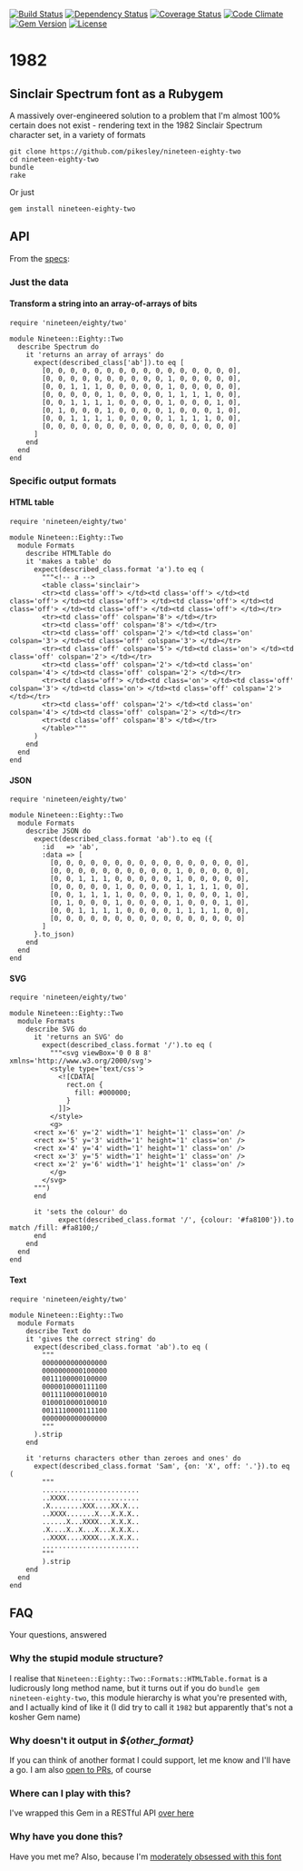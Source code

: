[![Build Status](http://img.shields.io/travis/pikesley/nineteen-eighty-two.svg?style=flat-square)](https://travis-ci.org/pikesley/nineteen-eighty-two)
[![Dependency Status](http://img.shields.io/gemnasium/pikesley/nineteen-eighty-two.svg?style=flat-square)](https://gemnasium.com/pikesley/nineteen-eighty-two)
[![Coverage Status](http://img.shields.io/coveralls/pikesley/nineteen-eighty-two.svg?style=flat-square)](https://coveralls.io/r/pikesley/nineteen-eighty-two)
[![Code Climate](http://img.shields.io/codeclimate/github/pikesley/nineteen-eighty-two.svg?style=flat-square)](https://codeclimate.com/github/pikesley/nineteen-eighty-two)
[![Gem Version](http://img.shields.io/gem/v/nineteen-eighty-two.svg?style=flat-square)](https://rubygems.org/gems/nineteen-eighty-two)
[![License](http://img.shields.io/:license-mit-blue.svg?style=flat-square)](http://pikesley.mit-license.org)

# 1982

## Sinclair Spectrum font as a Rubygem

A massively over-engineered solution to a problem that I'm almost 100% certain does not exist - rendering text in the 1982 Sinclair Spectrum character set, in a variety of formats

    git clone https://github.com/pikesley/nineteen-eighty-two
    cd nineteen-eighty-two
    bundle
    rake

Or just

    gem install nineteen-eighty-two

## API

From the [specs](https://github.com/pikesley/nineteen-eighty-two/tree/master/spec/nineteen/eighty/two):

### Just the data

#### Transform a string into an array-of-arrays of bits

    require 'nineteen/eighty/two'

    module Nineteen::Eighty::Two
      describe Spectrum do
        it 'returns an array of arrays' do
          expect(described_class['ab']).to eq [
            [0, 0, 0, 0, 0, 0, 0, 0, 0, 0, 0, 0, 0, 0, 0, 0],
            [0, 0, 0, 0, 0, 0, 0, 0, 0, 0, 1, 0, 0, 0, 0, 0],
            [0, 0, 1, 1, 1, 0, 0, 0, 0, 0, 1, 0, 0, 0, 0, 0],
            [0, 0, 0, 0, 0, 1, 0, 0, 0, 0, 1, 1, 1, 1, 0, 0],
            [0, 0, 1, 1, 1, 1, 0, 0, 0, 0, 1, 0, 0, 0, 1, 0],
            [0, 1, 0, 0, 0, 1, 0, 0, 0, 0, 1, 0, 0, 0, 1, 0],
            [0, 0, 1, 1, 1, 1, 0, 0, 0, 0, 1, 1, 1, 1, 0, 0],
            [0, 0, 0, 0, 0, 0, 0, 0, 0, 0, 0, 0, 0, 0, 0, 0]
          ]
        end
      end
    end

### Specific output formats

#### HTML table

    require 'nineteen/eighty/two'

    module Nineteen::Eighty::Two
      module Formats
        describe HTMLTable do
        it 'makes a table' do
          expect(described_class.format 'a').to eq (
            """<!-- a -->
            <table class='sinclair'>
            <tr><td class='off'> </td><td class='off'> </td><td class='off'> </td><td class='off'> </td><td class='off'> </td><td class='off'> </td><td class='off'> </td><td class='off'> </td></tr>
            <tr><td class='off' colspan='8'> </td></tr>
            <tr><td class='off' colspan='8'> </td></tr>
            <tr><td class='off' colspan='2'> </td><td class='on' colspan='3'> </td><td class='off' colspan='3'> </td></tr>
            <tr><td class='off' colspan='5'> </td><td class='on'> </td><td class='off' colspan='2'> </td></tr>
            <tr><td class='off' colspan='2'> </td><td class='on' colspan='4'> </td><td class='off' colspan='2'> </td></tr>
            <tr><td class='off'> </td><td class='on'> </td><td class='off' colspan='3'> </td><td class='on'> </td><td class='off' colspan='2'> </td></tr>
            <tr><td class='off' colspan='2'> </td><td class='on' colspan='4'> </td><td class='off' colspan='2'> </td></tr>
            <tr><td class='off' colspan='8'> </td></tr>
            </table>"""
          )
        end
      end
    end

#### JSON

    require 'nineteen/eighty/two'

    module Nineteen::Eighty::Two
      module Formats
        describe JSON do
          expect(described_class.format 'ab').to eq ({
            :id   => 'ab',
            :data => [
              [0, 0, 0, 0, 0, 0, 0, 0, 0, 0, 0, 0, 0, 0, 0, 0],
              [0, 0, 0, 0, 0, 0, 0, 0, 0, 0, 1, 0, 0, 0, 0, 0],
              [0, 0, 1, 1, 1, 0, 0, 0, 0, 0, 1, 0, 0, 0, 0, 0],
              [0, 0, 0, 0, 0, 1, 0, 0, 0, 0, 1, 1, 1, 1, 0, 0],
              [0, 0, 1, 1, 1, 1, 0, 0, 0, 0, 1, 0, 0, 0, 1, 0],
              [0, 1, 0, 0, 0, 1, 0, 0, 0, 0, 1, 0, 0, 0, 1, 0],
              [0, 0, 1, 1, 1, 1, 0, 0, 0, 0, 1, 1, 1, 1, 0, 0],
              [0, 0, 0, 0, 0, 0, 0, 0, 0, 0, 0, 0, 0, 0, 0, 0]
            ]
          }.to_json)
        end
      end
    end

#### SVG

    require 'nineteen/eighty/two'

    module Nineteen::Eighty::Two
      module Formats
        describe SVG do
          it 'returns an SVG' do
            expect(described_class.format '/').to eq (
              """<svg viewBox='0 0 8 8' xmlns='http://www.w3.org/2000/svg'>
              <style type='text/css'>
                <![CDATA[
                  rect.on {
                    fill: #000000;
                  }
                ]]>
              </style>
              <g>
          <rect x='6' y='2' width='1' height='1' class='on' />
          <rect x='5' y='3' width='1' height='1' class='on' />
          <rect x='4' y='4' width='1' height='1' class='on' />
          <rect x='3' y='5' width='1' height='1' class='on' />
          <rect x='2' y='6' width='1' height='1' class='on' />
              </g>
            </svg>
          """)
          end

          it 'sets the colour' do
                expect(described_class.format '/', {colour: '#fa8100'}).to match /fill: #fa8100;/
          end
        end
      end
    end

#### Text

    require 'nineteen/eighty/two'

    module Nineteen::Eighty::Two
      module Formats
        describe Text do
        it 'gives the correct string' do
          expect(described_class.format 'ab').to eq (
            """
            0000000000000000
            0000000000100000
            0011100000100000
            0000010000111100
            0011110000100010
            0100010000100010
            0011110000111100
            0000000000000000
            """
          ).strip
        end

        it 'returns characters other than zeroes and ones' do
          expect(described_class.format 'Sam', {on: 'X', off: '.'}).to eq (
            """
            ........................
            ..XXXX..................
            .X........XXX....XX.X...
            ..XXXX.......X...X.X.X..
            ......X...XXXX...X.X.X..
            .X....X..X...X...X.X.X..
            ..XXXX....XXXX...X.X.X..
            ........................
            """
            ).strip
        end
      end
    end

## FAQ

Your questions, answered

### Why the stupid module structure?

I realise that `Nineteen::Eighty::Two::Formats::HTMLTable.format` is a ludicrously long method name, but it turns out if you do `bundle gem nineteen-eighty-two`, this module hierarchy is what you're presented with, and I actually kind of like it (I did try to call it `1982` but apparently that's not a kosher Gem name)

### Why doesn't it output in _${other_format}_

If you can think of another format I could support, let me know and I'll have a go. I am also [open to PRs](https://github.com/pikesley/nineteen-eighty-two/pulls), of course

### Where can I play with this?

I've wrapped this Gem in a RESTful API [over here](http://uncleclive.herokuapp.com/)

### Why have you done this?

Have you met me? Also, because I'm [moderately obsessed with this font](https://www.youtube.com/watch?v=Qt_J0jNqtZg)
